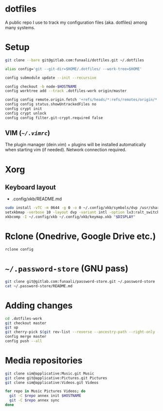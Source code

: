 dotfiles
========

A public repo I use to track my configuration files (aka. dotfiles) among many
systems.

# Setup

```sh
git clone --bare git@gitlab.com:funaali/dotfiles.git ~/.dotfiles

alias config='git --git-dir=$HOME/.dotfiles/ --work-tree=$HOME'

config submodule update --init --recursive

config checkout -b node-$HOSTNAME
config worktree add --track .dotfiles-work origin/master

config config remote.origin.fetch '+refs/heads/*:refs/remotes/origin/*'
config config status.showUntrackedFiles no
config crypt init
config crypt unlock
config config filter.git-crypt.required false
```

## VIM (*`~/.vimrc`*)

The plugin manager (dein.vim) + plugins will be installed automatically when
starting vim (if needed). Network connection required.

# Xorg

## Keyboard layout

- .config/xkb/README.md

```sh
sudo install -vTC -m 0644 -g 0 -o 0 ~/.config/xkb/symbols/dvp /usr/share/X11/xkb/symbols/dvp
setxkbmap -verbose 10 -layout dvp -variant intl -option lv3:ralt_switch
xkbcomp -I ~/.config/xkb ~/.config/xkb/keymap.xkb "$DISPLAY"
```

# Rclone (Onedrive, Google Drive etc.)

`rclone config`

# `~/.password-store` (GNU pass)

```sh
git clone git@gitlab.com:funaali/password-store.git ~/.password-store
cat ~/.password-store/README.md
```

# Adding changes

```sh
cd .dotfiles-work
git checkout master
git up
git cherry-pick $(git rev-list --reverse --ancestry-path --right-only --no-merges HEAD...node-$HOSTNAME)
config merge master
config push --all
```

# Media repositories

```sh
git clone sim@applicative:Music.git Music
git clone git@applicative:Pictures.git Pictures
git clone sim@applicative:Videos.git Videos

for repo in Music Pictures Videos; do
  git -C $repo annex init $HOSTNAME
  git -C $repo annex sync
done

```
